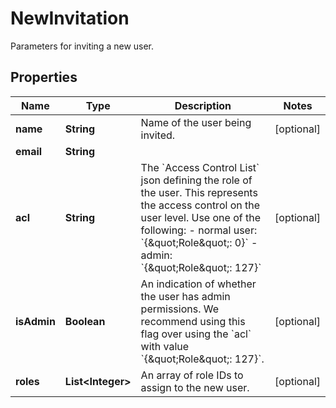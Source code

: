 

# NewInvitation

Parameters for inviting a new user.
## Properties

Name | Type | Description | Notes
------------ | ------------- | ------------- | -------------
**name** | **String** | Name of the user being invited. |  [optional]
**email** | **String** |  | 
**acl** | **String** | The &#x60;Access Control List&#x60; json defining the role of the user.  This represents the access control on the user level. Use one of the following: - normal user: &#x60;{\&quot;Role\&quot;: 0}&#x60; - admin: &#x60;{\&quot;Role\&quot;: 127}&#x60;  |  [optional]
**isAdmin** | **Boolean** | An indication of whether the user has admin permissions. We recommend using this flag over using the &#x60;acl&#x60; with value &#x60;{\&quot;Role\&quot;: 127}&#x60;.  |  [optional]
**roles** | **List&lt;Integer&gt;** | An array of role IDs to assign to the new user. |  [optional]



